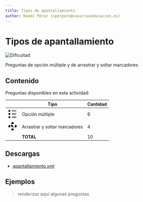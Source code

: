 ```yaml
---
title: Tipos de apantallamiento
author: Noemí Pérez (nperpere@canariaseducacion.es)
---
```


# Tipos de apantallamiento


![Dificultad](https://img.shields.io/badge/Dificultad-Baja-green)


Preguntas de opción múltiple y de arrastrar y soltar marcadores

## Contenido

Preguntas disponibles en esta actividad:

|   | Tipo              | Cantidad                   |
| - | ----------------- | -------------------------- |
| ![](https://raw.githubusercontent.com/iescanarias/actividades/main/.actirepo/icons/multichoice.svg) | Opción múltiple | 6 |
| ![](https://raw.githubusercontent.com/iescanarias/actividades/main/.actirepo/icons/ddmarker.svg) | Arrastrar y soltar marcadores | 4 |
|   | **TOTAL**         | 10 |

## Descargas

- [apantallamiento.xml](https://raw.githubusercontent.com/iescanarias/actividades/main/./redes/cableado/apantallamiento/apantallamiento.xml)


## Ejemplos

> renderizar aquí algunas preguntas